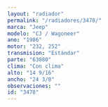 ```yaml
---
layout: "radiador"
permalink: "/radiadores/3478/"
marca: "Jeep"
modelo: "CJ / Wagoneer"
ano: "1986"
motor: "232, 252"
transmision: "Estándar"
parte: "63080"
clima: "Con clima"
alto: "14 9/16"
ancho: "24 3/8"
observaciones: ""
id: "3478"
---
```


